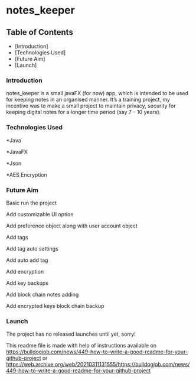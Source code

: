 # notes_keeper

## Table of Contents
* [Introduction] 
* [Technologies Used]
* [Future Aim] 
* [Launch]

### Introduction
notes_keeper is a small javaFX (for now) app, which is intended to be used for keeping notes in an organised manner.
It’s a training project, my incentive was to make a small project to maintain privacy, security for keeping digital notes for a longer time period (say 7 – 10 years).

### Technologies Used
*Java

*JavaFX

*Json

*AES Encryption


### Future Aim
Basic run the project

Add customizable UI option

Add preference object along with user account object

Add tags

Add tag auto settings

Add auto add tag

Add encryption

Add key backups

Add block chain notes adding

 Add encrypted keys block chain backup


### Launch
The project has no released launches until yet, sorry!






This readme file is made with help of instructions available on
https://bulldogjob.com/news/449-how-to-write-a-good-readme-for-your-github-project
or
https://web.archive.org/web/20210311131555/https://bulldogjob.com/news/449-how-to-write-a-good-readme-for-your-github-project


